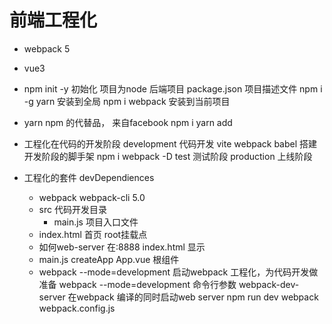 # 前端工程化

- webpack 5
- vue3
- npm init -y
    初始化 项目为node 后端项目 package.json 项目描述文件
    npm i -g yarn 安装到全局
    npm i webpack 安装到当前项目
- yarn
    npm 的代替品， 来自facebook
    npm i 
    yarn add
- 工程化在代码的开发阶段
    development     代码开发 vite webpack babel 搭建开发阶段的脚手架
        npm i webpack -D
    test            测试阶段
    production      上线阶段

- 工程化的套件 devDependiences
    - webpack webpack-cli 5.0
    - src 代码开发目录
      - main.js 项目入口文件
    - index.html 首页 root挂载点
    - 如何web-server 在:8888 index.html 显示
    - main.js
        createApp App.vue 根组件
    - webpack --mode=development
        启动webpack 工程化，为代码开发做准备
        webpack --mode=development 命令行参数
        webpack-dev-server 在webpack 编译的同时启动web server
        npm run dev
        webpack webpack.config.js

    





